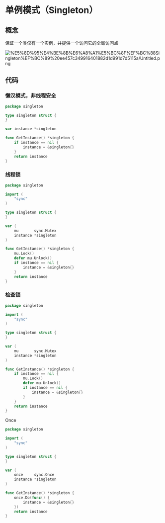 # 单例模式（Singleton）

## 概念

保证一个类仅有一个实例，并提供一个访问它的全局访问点

![%E5%8D%95%E4%BE%8B%E6%A8%A1%E5%BC%8F%EF%BC%88Singleton%EF%BC%89%20ee457c349916401882d1d991d7d5115a/Untitled.png](%E5%8D%95%E4%BE%8B%E6%A8%A1%E5%BC%8F%EF%BC%88Singleton%EF%BC%89%20ee457c349916401882d1d991d7d5115a/Untitled.png)

## 代码

### 懒汉模式，非线程安全

```go
package singleton

type singleton struct {
}

var instance *singleton

func GetInstance() *singleton {
	if instance == nil {
		instance = &singleton{}
	}
	return instance
}
```

### 线程锁

```go
package singleton

import (
	"sync"
)

type singleton struct {
}

var (
	mu       sync.Mutex
	instance *singleton
)

func GetInstance() *singleton {
	mu.Lock()
	defer mu.Unlock()
	if instance == nil {
		instance = &singleton{}
	}
	return instance
}
```

### 检查锁

```go
package singleton

import (
	"sync"
)

type singleton struct {
}

var (
	mu       sync.Mutex
	instance *singleton
)

func GetInstance() *singleton {
	if instance == nil {
		mu.Lock()
		defer mu.Unlock()
		if instance == nil {
			instance = &singleton{}
		}
	}
	return instance
}
```

Once

```go
package singleton

import (
	"sync"
)

type singleton struct {
}

var (
	once     sync.Once
	instance *singleton
)

func GetInstance() *singleton {
	once.Do(func() {
		instance = &singleton{}
	})
	return instance
}
```